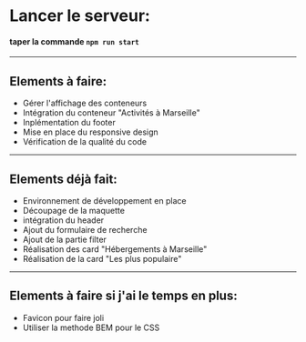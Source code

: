 # Lancer le serveur:

#### taper la commande `npm run start`


-------------------------------------------------------
## Elements à faire:

- Gérer l'affichage des conteneurs
- Intégration du conteneur "Activités à Marseille"
- Inplémentation du footer
- Mise en place du responsive design
- Vérification de la qualité du code
-------------------------------------------------------
## Elements déjà fait:

- Environnement de développement en place
- Découpage de la maquette
- intégration du header
- Ajout du formulaire de recherche
- Ajout de la partie filter
- Réalisation des card "Hébergements à Marseille"
- Réalisation de la card "Les plus populaire"

-------------------------------------------------------

## Elements à faire si j'ai le temps en plus:

- Favicon pour faire joli
- Utiliser la methode BEM pour le CSS